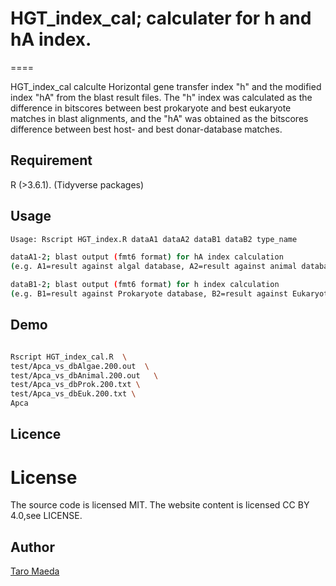
# HGT_index_cal; calculater for h and hA index.
====

HGT_index_cal calculte Horizontal gene transfer index "h" and the modified index "hA" from the blast result files.  The "h" index was calculated as the difference in bitscores between best prokaryote and best eukaryote matches in blast alignments, and the "hA" was obtained as the bitscores difference between best host- and best donar-database matches. 


## Requirement

 R (>3.6.1). (Tidyverse packages)

## Usage
```sh
Usage: Rscript HGT_index.R dataA1 dataA2 dataB1 dataB2 type_name

dataA1-2; blast output (fmt6 format) for hA index calculation 
(e.g. A1=result against algal database, A2=result against animal database)

dataB1-2; blast output (fmt6 format) for h index calculation 
(e.g. B1=result against Prokaryote database, B2=result against Eukaryote database)

```

## Demo
```sh

Rscript HGT_index_cal.R  \
test/Apca_vs_dbAlgae.200.out  \
test/Apca_vs_dbAnimal.200.out   \
test/Apca_vs_dbProk.200.txt \
test/Apca_vs_dbEuk.200.txt \
Apca

```


## Licence
# License
The source code is licensed MIT. The website content is licensed CC BY 4.0,see LICENSE.

## Author
[Taro Maeda](https://github.com/maedat)
